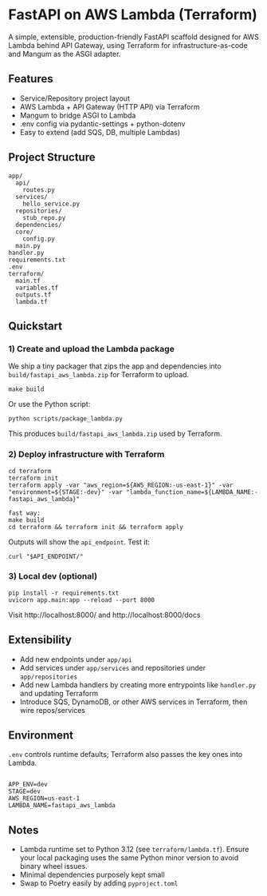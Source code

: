 # FastAPI on AWS Lambda (Terraform)

A simple, extensible, production-friendly FastAPI scaffold designed for AWS Lambda behind API Gateway, using Terraform for infrastructure-as-code and Mangum as the ASGI adapter.

## Features
- Service/Repository project layout
- AWS Lambda + API Gateway (HTTP API) via Terraform
- Mangum to bridge ASGI to Lambda
- .env config via pydantic-settings + python-dotenv
- Easy to extend (add SQS, DB, multiple Lambdas)

## Project Structure
```
app/
  api/
    routes.py
  services/
    hello_service.py
  repositories/
    stub_repo.py
  dependencies/
  core/
    config.py
  main.py
handler.py
requirements.txt
.env
terraform/
  main.tf
  variables.tf
  outputs.tf
  lambda.tf
```

## Quickstart

### 1) Create and upload the Lambda package
We ship a tiny packager that zips the app and dependencies into `build/fastapi_aws_lambda.zip` for Terraform to upload.

```
make build
```

Or use the Python script:

```
python scripts/package_lambda.py
```

This produces `build/fastapi_aws_lambda.zip` used by Terraform.

### 2) Deploy infrastructure with Terraform
```
cd terraform
terraform init
terraform apply -var "aws_region=${AWS_REGION:-us-east-1}" -var "environment=${STAGE:-dev}" -var "lambda_function_name=${LAMBDA_NAME:-fastapi_aws_lambda}"

fast way:
make build
cd terraform && terraform init && terraform apply
```

Outputs will show the `api_endpoint`. Test it:

```
curl "$API_ENDPOINT/"
```

### 3) Local dev (optional)
```
pip install -r requirements.txt
uvicorn app.main:app --reload --port 8000
```

Visit http://localhost:8000/ and http://localhost:8000/docs

## Extensibility
- Add new endpoints under `app/api`
- Add services under `app/services` and repositories under `app/repositories`
- Add new Lambda handlers by creating more entrypoints like `handler.py` and updating Terraform
- Introduce SQS, DynamoDB, or other AWS services in Terraform, then wire repos/services

## Environment
`.env` controls runtime defaults; Terraform also passes the key ones into Lambda.

```

APP_ENV=dev
STAGE=dev
AWS_REGION=us-east-1
LAMBDA_NAME=fastapi_aws_lambda

```

## Notes
- Lambda runtime set to Python 3.12 (see `terraform/lambda.tf`). Ensure your local packaging uses the same Python minor version to avoid binary wheel issues.
- Minimal dependencies purposely kept small
- Swap to Poetry easily by adding `pyproject.toml`
